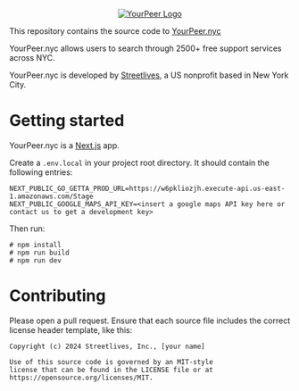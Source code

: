 <p align="center">
  <a href="https://yourpeer.nyc"><img alt="YourPeer Logo" src="https://streetlives-v2-dev-static.s3.amazonaws.com/fabicon.png" /></a>
</p>

This repository contains the source code to [YourPeer.nyc](https://yourpeer.nyc)

YourPeer.nyc allows users to search through 2500+ free support services across NYC.

YourPeer.nyc is developed by [Streetlives](https://www.streetlives.nyc/), a US nonprofit based in New York City.

# Getting started

YourPeer.nyc is a [Next.js](https://nextjs.org/) app.

Create a `.env.local` in your project root directory. It should contain the following entries:

```
NEXT_PUBLIC_GO_GETTA_PROD_URL=https://w6pkliozjh.execute-api.us-east-1.amazonaws.com/Stage
NEXT_PUBLIC_GOOGLE_MAPS_API_KEY=<insert a google maps API key here or contact us to get a development key>
```

Then run:

```
# npm install
# npm run build
# npm run dev
```

# Contributing

Please open a pull request. Ensure that each source file includes the correct license header template, like this:

```
Copyright (c) 2024 Streetlives, Inc., [your name]

Use of this source code is governed by an MIT-style
license that can be found in the LICENSE file or at
https://opensource.org/licenses/MIT.
```

